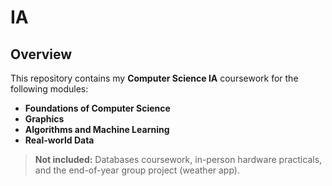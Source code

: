 # IA

## Overview
This repository contains my **Computer Science IA** coursework for the following modules:
- **Foundations of Computer Science**
- **Graphics**
- **Algorithms and Machine Learning**
- **Real-world Data**

> **Not included:** Databases coursework, in-person hardware practicals, and the end-of-year group project (weather app).

